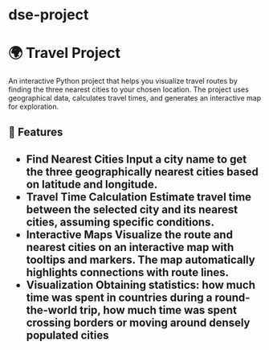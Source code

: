 # dse-project
<h1>🌍 Travel Project</h1>

An interactive Python project that helps you visualize travel routes by finding the three nearest cities to your chosen location. The project uses geographical data, calculates travel times, and generates an interactive map for exploration.

<h2>🎯 Features<h2>

- **Find Nearest Cities**
Input a city name to get the three geographically nearest cities based on latitude and longitude.
- **Travel Time Calculation**
Estimate travel time between the selected city and its nearest cities, assuming specific conditions.
- **Interactive Maps**
Visualize the route and nearest cities on an interactive map with tooltips and markers. The map automatically highlights connections with route lines.
- **Visualization**
Obtaining statistics: how much time was spent in countries during a round-the-world trip, how much time was spent crossing borders or moving around densely populated cities
